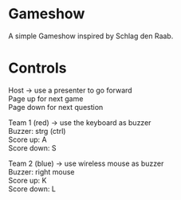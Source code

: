 # Gameshow
A simple Gameshow inspired by Schlag den Raab. 

# Controls
Host -> use a presenter to go forward\
Page up for next game\
Page down for next question

Team 1 (red) -> use the keyboard as buzzer\
Buzzer: strg (ctrl)\
Score up: A\
Score down: S

Team 2 (blue) -> use wireless mouse as buzzer\
Buzzer: right mouse\
Score up: K\
Score down: L
